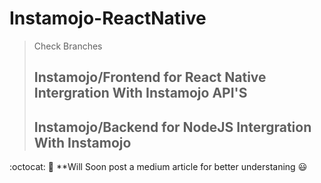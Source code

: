 # Instamojo-ReactNative

> Check Branches
>
>## **Instamojo/Frontend** for React Native Intergration With Instamojo API'S
>
>## **Instamojo/Backend** for NodeJS Intergration With Instamojo 

:octocat: :eyes: **Will Soon post a medium article for better understaning :smiley:
